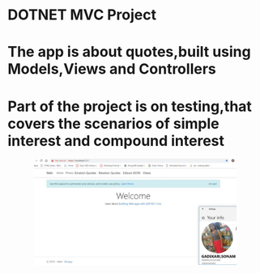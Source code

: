 <h1> DOTNET MVC Project</h1>
<h1> The app is about quotes,built using Models,Views and Controllers</h1>
<h1> Part of the project is on testing,that covers the scenarios of simple interest and compound interest</h1>
<div align="center">
    <img src="/screenshots/screen1.jpg" width="400px"</img> 
</div>
